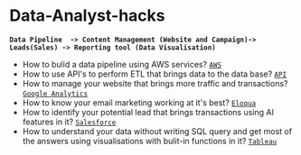 # Data-Analyst-hacks

**`Data Pipeline  -> Content Management (Website and Campaign)-> Leads(Sales) -> Reporting tool (Data Visualisation)`** 

- How to bulid a data pipeline using AWS services? [`AWS`](https://github.com/monisha-anila/Data-Analyst-hacks/blob/main/Cloud%20Computing/AWS.md)
- How to use API's to perform ETL that brings data to the data base? [`API`](https://github.com/monisha-anila/Data-Analyst-hacks/blob/main/Product%20Management/API%20services.md)
- How to manage your website that brings more traffic and transactions? [`Google Analytics`](https://github.com/monisha-anila/Data-Analyst-hacks/blob/main/Content%20Management/Google%20Analytics.md)
- How to know your email marketing working at it's best? [`Eloqua`](https://github.com/monisha-anila/Data-Analyst-hacks/blob/main/Content%20Management/Eloqua.md)
- How to identify your potential lead that brings transactions using AI features in it? [`Salesforce`](https://github.com/monisha-anila/Data-Analyst-hacks/blob/main/Customer%20Relationship%20Management/Salesforce.md)
- How to understand your data without writing SQL query and get most of the answers using visualisations with bulit-in functions in it? [`Tableau`](https://github.com/monisha-anila/Data-Analyst-hacks/blob/main/Reporting/Tableau.md)


